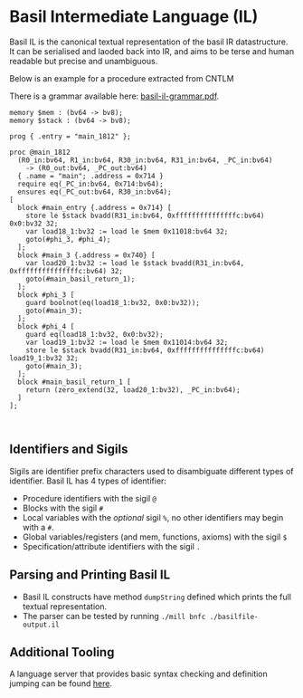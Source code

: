 
# Basil Intermediate Language (IL)

Basil IL is the canonical textual representation of the basil IR datastructure. 
It can be serialised and laoded back into IR, and aims to be terse and human readable but precise and unambiguous. 

Below is an example for a procedure extracted from CNTLM

There is a grammar available here: [basil-il-grammar.pdf](basil-il-grammar.pdf).

```
memory $mem : (bv64 -> bv8);
memory $stack : (bv64 -> bv8);

prog { .entry = "main_1812" };

proc @main_1812
  (R0_in:bv64, R1_in:bv64, R30_in:bv64, R31_in:bv64, _PC_in:bv64)
    -> (R0_out:bv64, _PC_out:bv64)
  { .name = "main"; .address = 0x714 }
  require eq(_PC_in:bv64, 0x714:bv64);
  ensures eq(_PC_out:bv64, R30_in:bv64);
[
  block #main_entry {.address = 0x714} [
    store le $stack bvadd(R31_in:bv64, 0xfffffffffffffffc:bv64) 0x0:bv32 32;
    var load18_1:bv32 := load le $mem 0x11018:bv64 32;
    goto(#phi_3, #phi_4);
  ];
  block #main_3 {.address = 0x740} [
    var load20_1:bv32 := load le $stack bvadd(R31_in:bv64, 0xfffffffffffffffc:bv64) 32;
    goto(#main_basil_return_1);
  ];
  block #phi_3 [
    guard boolnot(eq(load18_1:bv32, 0x0:bv32));
    goto(#main_3);
  ];
  block #phi_4 [
    guard eq(load18_1:bv32, 0x0:bv32);
    var load19_1:bv32 := load le $mem 0x11014:bv64 32;
    store le $stack bvadd(R31_in:bv64, 0xfffffffffffffffc:bv64) load19_1:bv32 32;
    goto(#main_3);
  ];
  block #main_basil_return_1 [
    return (zero_extend(32, load20_1:bv32), _PC_in:bv64);
  ]
];



```


## Identifiers and Sigils

Sigils are identifier prefix characters used to disambiguate different types of identifier. Basil IL has 4 types of identifier:

- Procedure identifiers with the sigil `@`
- Blocks with the sigil `#`
- Local variables with the _optional_ sigil `%`, no other identifiers may begin with a `#`. 
- Global variables/registers (and mem, functions, axioms) with the sigil `$`
- Specification/attribute identifiers with the sigil `.`

## Parsing and Printing Basil IL

- Basil IL constructs have method `dumpString` defined which prints the full textual representation.
- The parser can be tested by running `./mill bnfc ./basilfile-output.il`

## Additional Tooling

A language server that provides basic syntax checking and definition jumping can be found [here](https://github.com/ailrst/basls).

